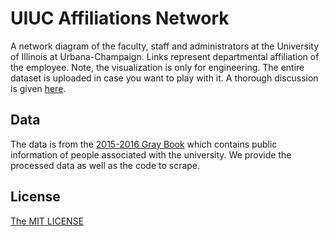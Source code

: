 # UIUC Affiliations Network
A network diagram of the faculty, staff and administrators at the University of Illinois 
at Urbana-Champaign. Links represent departmental affiliation of the employee. Note, the 
visualization is only for engineering. The entire dataset is uploaded in case you want to 
play with it. A thorough discussion is given 
[here](http://data-slinky.com/project/2_UIUC_affiliation_network/).

## Data
The data is from the [2015-2016 Gray Book](http://www.bot.uillinois.edu/grey-book) which contains public information of people associated with the university. We provide the processed data as well as the code to scrape.

## License
[The MIT LICENSE](https://opensource.org/licenses/MIT)
